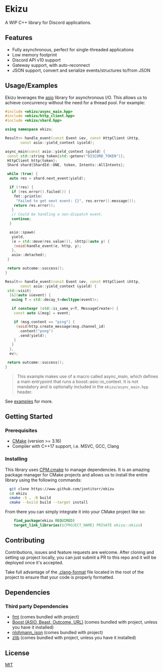 # Ekizu

A WIP C++ library for Discord applications.

## Features

- Fully asynchronous, perfect for single-threaded applications
- Low memory footprint
- Discord API v10 support
- Gateway support, with auto-reconnect
- JSON support, convert and serialize events/structures to/from JSON

## Usage/Examples

Ekizu leverages the [asio](https://github.com/chriskohlhoff/asio) library for
asynchronous I/O. This allows us to achieve concurrency without the need for a
thread pool. For example:

```cpp
#include <ekizu/async_main.hpp>
#include <ekizu/http_client.hpp>
#include <ekizu/shard.hpp>

using namespace ekizu;

Result<> handle_event(const Event &ev, const HttpClient &http,
       const asio::yield_context &yield);

async_main(const asio::yield_context &yield) {
 const std::string token{std::getenv("DISCORD_TOKEN")};
 HttpClient http{token};
 Shard shard{ShardId::ONE, token, Intents::AllIntents};

 while (true) {
  auto res = shard.next_event(yield);

  if (!res) {
   if (res.error().failed()) {
    fmt::println(
     "Failed to get next event: {}", res.error().message());
    return res.error();
   }
   // Could be handling a non-dispatch event.
   continue;
  }

  asio::spawn(
   yield,
   [e = std::move(res.value()), &http](auto y) {
    (void)handle_event(e, http, y);
   },
   asio::detached);
 }

 return outcome::success();
}

Result<> handle_event(const Event &ev, const HttpClient &http,
       const asio::yield_context &yield) {
 std::visit(
  [&](auto &&event) {
   using T = std::decay_t<decltype(event)>;

   if constexpr (std::is_same_v<T, MessageCreate>) {
    const auto &[msg] = event;

    if (msg.content == "ping") {
     (void)http.create_message(msg.channel_id)
      .content("pong")
      .send(yield);
    }
   }
  },
  ev);

 return outcome::success();
}
```

> This example makes use of a macro called async_main, which defines a main entrypoint that runs a boost::asio::io_context. It is not mandatory and is optionally included in the `ekizu/async_main.hpp` header.

See [examples](https://github.com/jontitorr/ekizu/tree/dev/examples) for more.

## Getting Started

### Prerequisites

- [CMake](https://cmake.org/download/) (version >= 3.16)
- Compiler with C++17 support, i.e. MSVC, GCC, Clang

### Installing

This library uses [CPM.cmake](https://github.com/cpm-cmake/CPM.cmake) to manage dependencies. It is an amazing package manager for CMake projects and allows us to install the entire library using the following commands:

```bash
  git clone https://www.github.com/jontitorr/ekizu
  cd ekizu
  cmake -S . -B build
  cmake --build build --target install
```

From there you can simply integrate it into your CMake project like so:

```cmake
    find_package(ekizu REQUIRED)
    target_link_libraries(${PROJECT_NAME} PRIVATE ekizu::ekizu)
```

## Contributing

Contributions, issues and feature requests are welcome. After cloning and setting up project locally, you can just submit
a PR to this repo and it will be deployed once it's accepted.

Take full advantage of the [.clang-format](.clang-format) file located in the root of the project to ensure that your code is properly formatted.

## Dependencies

### Third party Dependencies

- [fmt](https://github.com/fmtlib/fmt) (comes bundled with project)
- [Boost (ASIO, Beast, Outcome, URL)](https://github.com/boostorg/boost) (comes bundled with project, unless you have it installed)
- [nlohmann_json](https://github.com/nlohmann/json) (comes bundled with project)
- [zlib](https://github.com/madler/zlib) (comes bundled with project, unless you have it installed)

## License

[MIT](https://choosealicense.com/licenses/mit/)

